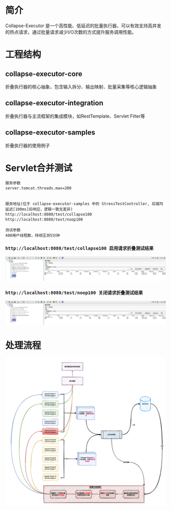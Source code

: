 # 简介
Collapse-Executor 是一个高性能、低延迟的批量执行器，可以有效支持高并发的热点请求，通过批量请求减少I/O次数的方式提升服务调用性能。

# 工程结构
## collapse-executor-core 
折叠执行器的核心抽象，包含输入拆分、输出映射、批量采集等核心逻辑抽象
## collapse-executor-integration 
折叠执行器与主流框架的集成模块，如RestTemplate、Servlet Filter等
## collapse-executor-samples 
折叠执行器的使用例子

# Servlet合并测试
```` text
服务参数
server.tomcat.threads.max=200


服务地址(位于 collapse-executor-samples 中的 StressTestController, 后端均延迟[100ms]后响应，逻辑一致无差异)
http://localhost:8080/test/collapse100
http://localhost:8080/test/noop100

测试参数
400用户线程数，持续压测5分钟
````
### `http://localhost:8080/test/collapse100 启用请求折叠测试结果`
![with-collapse](./docs/images/with-collapse.png)

### `http://localhost:8080/test/noop100 关闭请求折叠测试结果`
![without-collapse](./docs/images/without-collapse.png)

# 处理流程
![处理流程](./docs/images/collapse-executor.png)